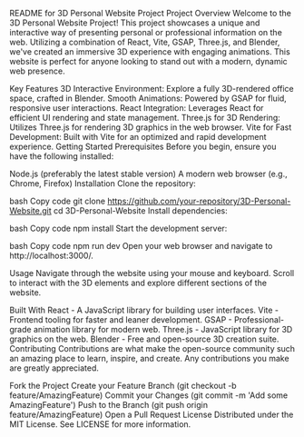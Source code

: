 README for 3D Personal Website Project
Project Overview
Welcome to the 3D Personal Website Project! This project showcases a unique and interactive way of presenting personal or professional information on the web. Utilizing a combination of React, Vite, GSAP, Three.js, and Blender, we've created an immersive 3D experience with engaging animations. This website is perfect for anyone looking to stand out with a modern, dynamic web presence.

Key Features
3D Interactive Environment: Explore a fully 3D-rendered office space, crafted in Blender.
Smooth Animations: Powered by GSAP for fluid, responsive user interactions.
React Integration: Leverages React for efficient UI rendering and state management.
Three.js for 3D Rendering: Utilizes Three.js for rendering 3D graphics in the web browser.
Vite for Fast Development: Built with Vite for an optimized and rapid development experience.
Getting Started
Prerequisites
Before you begin, ensure you have the following installed:

Node.js (preferably the latest stable version)
A modern web browser (e.g., Chrome, Firefox)
Installation
Clone the repository:

bash
Copy code
git clone https://github.com/your-repository/3D-Personal-Website.git
cd 3D-Personal-Website
Install dependencies:

bash
Copy code
npm install
Start the development server:

bash
Copy code
npm run dev
Open your web browser and navigate to http://localhost:3000/.

Usage
Navigate through the website using your mouse and keyboard. Scroll to interact with the 3D elements and explore different sections of the website.

Built With
React - A JavaScript library for building user interfaces.
Vite - Frontend tooling for faster and leaner development.
GSAP - Professional-grade animation library for modern web.
Three.js - JavaScript library for 3D graphics on the web.
Blender - Free and open-source 3D creation suite.
Contributing
Contributions are what make the open-source community such an amazing place to learn, inspire, and create. Any contributions you make are greatly appreciated.

Fork the Project
Create your Feature Branch (git checkout -b feature/AmazingFeature)
Commit your Changes (git commit -m 'Add some AmazingFeature')
Push to the Branch (git push origin feature/AmazingFeature)
Open a Pull Request
License
Distributed under the MIT License. See LICENSE for more information.
